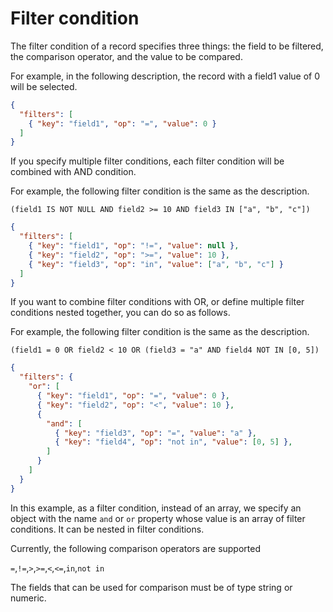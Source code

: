 # Filter condition

The filter condition of a record specifies three things: the field to be filtered, the comparison operator, and the value to be compared.

For example, in the following description, the record with a field1 value of 0 will be selected.

```JSON
{
  "filters": [
    { "key": "field1", "op": "=", "value": 0 }
  ]
}
```

If you specify multiple filter conditions, each filter condition will be combined with AND condition.

For example, the following filter condition is the same as the description.

`(field1 IS NOT NULL AND field2 >= 10 AND field3 IN ["a", "b", "c"])`

```JSON
{
  "filters": [
    { "key": "field1", "op": "!=", "value": null },
    { "key": "field2", "op": ">=", "value": 10 },
    { "key": "field3", "op": "in", "value": ["a", "b", "c"] }
  ]
}
```

If you want to combine filter conditions with OR, or define multiple filter conditions nested together, you can do so as follows.

For example, the following filter condition is the same as the description.

`(field1 = 0 OR field2 < 10 OR (field3 = "a" AND field4 NOT IN [0, 5])`

```JSON
{
  "filters": {
    "or": [
      { "key": "field1", "op": "=", "value": 0 },
      { "key": "field2", "op": "<", "value": 10 },
      {
        "and": [
          { "key": "field3", "op": "=", "value": "a" },
          { "key": "field4", "op": "not in", "value": [0, 5] },
        ]
      }
    ]
  }
}
```

In this example, as a filter condition, instead of an array, we specify an object with the name `and` or `or` property whose value is an array of filter conditions.
It can be nested in filter conditions.

Currently, the following comparison operators are supported

`=`,`!=`,`>`,`>=`,`<`,`<=`,`in`,`not in`

The fields that can be used for comparison must be of type string or numeric.
